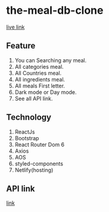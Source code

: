 # the-meal-db-clone
[live link](https://the-meal-db-rex.netlify.app/)

## Feature
1. You can Searching any meal.
2. All categories meal.
3. All Countries meal.
4. All ingredients meal.
5. All meals First letter.
6. Dark mode or Day mode.
7. See all API link.

## Technology
1. ReactJs 
2. Bootstrap
3. React Router Dom 6
4. Axios
5. AOS
6. styled-components
7. Netlify(hosting)

## API link
[link](https://www.themealdb.com/)